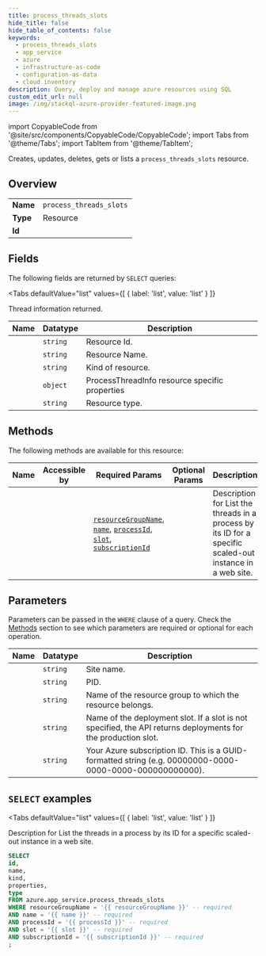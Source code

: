 ```yaml
--- 
title: process_threads_slots
hide_title: false
hide_table_of_contents: false
keywords:
  - process_threads_slots
  - app_service
  - azure
  - infrastructure-as-code
  - configuration-as-data
  - cloud inventory
description: Query, deploy and manage azure resources using SQL
custom_edit_url: null
image: /img/stackql-azure-provider-featured-image.png
---
```


import CopyableCode from '@site/src/components/CopyableCode/CopyableCode';
import Tabs from '@theme/Tabs';
import TabItem from '@theme/TabItem';

Creates, updates, deletes, gets or lists a <code>process_threads_slots</code> resource.

## Overview
<table><tbody>
<tr><td><b>Name</b></td><td><code>process_threads_slots</code></td></tr>
<tr><td><b>Type</b></td><td>Resource</td></tr>
<tr><td><b>Id</b></td><td><CopyableCode code="azure.app_service.process_threads_slots" /></td></tr>
</tbody></table>

## Fields

The following fields are returned by `SELECT` queries:

<Tabs
    defaultValue="list"
    values={[
        { label: 'list', value: 'list' }
    ]}
>
<TabItem value="list">

Thread information returned.

<table>
<thead>
    <tr>
    <th>Name</th>
    <th>Datatype</th>
    <th>Description</th>
    </tr>
</thead>
<tbody>
<tr>
    <td><CopyableCode code="id" /></td>
    <td><code>string</code></td>
    <td>Resource Id.</td>
</tr>
<tr>
    <td><CopyableCode code="name" /></td>
    <td><code>string</code></td>
    <td>Resource Name.</td>
</tr>
<tr>
    <td><CopyableCode code="kind" /></td>
    <td><code>string</code></td>
    <td>Kind of resource.</td>
</tr>
<tr>
    <td><CopyableCode code="properties" /></td>
    <td><code>object</code></td>
    <td>ProcessThreadInfo resource specific properties</td>
</tr>
<tr>
    <td><CopyableCode code="type" /></td>
    <td><code>string</code></td>
    <td>Resource type.</td>
</tr>
</tbody>
</table>
</TabItem>
</Tabs>

## Methods

The following methods are available for this resource:

<table>
<thead>
    <tr>
    <th>Name</th>
    <th>Accessible by</th>
    <th>Required Params</th>
    <th>Optional Params</th>
    <th>Description</th>
    </tr>
</thead>
<tbody>
<tr>
    <td><a href="#list"><CopyableCode code="list" /></a></td>
    <td><CopyableCode code="select" /></td>
    <td><a href="#parameter-resourceGroupName"><code>resourceGroupName</code></a>, <a href="#parameter-name"><code>name</code></a>, <a href="#parameter-processId"><code>processId</code></a>, <a href="#parameter-slot"><code>slot</code></a>, <a href="#parameter-subscriptionId"><code>subscriptionId</code></a></td>
    <td></td>
    <td>Description for List the threads in a process by its ID for a specific scaled-out instance in a web site.</td>
</tr>
</tbody>
</table>

## Parameters

Parameters can be passed in the `WHERE` clause of a query. Check the [Methods](#methods) section to see which parameters are required or optional for each operation.

<table>
<thead>
    <tr>
    <th>Name</th>
    <th>Datatype</th>
    <th>Description</th>
    </tr>
</thead>
<tbody>
<tr id="parameter-name">
    <td><CopyableCode code="name" /></td>
    <td><code>string</code></td>
    <td>Site name.</td>
</tr>
<tr id="parameter-processId">
    <td><CopyableCode code="processId" /></td>
    <td><code>string</code></td>
    <td>PID.</td>
</tr>
<tr id="parameter-resourceGroupName">
    <td><CopyableCode code="resourceGroupName" /></td>
    <td><code>string</code></td>
    <td>Name of the resource group to which the resource belongs.</td>
</tr>
<tr id="parameter-slot">
    <td><CopyableCode code="slot" /></td>
    <td><code>string</code></td>
    <td>Name of the deployment slot. If a slot is not specified, the API returns deployments for the production slot.</td>
</tr>
<tr id="parameter-subscriptionId">
    <td><CopyableCode code="subscriptionId" /></td>
    <td><code>string</code></td>
    <td>Your Azure subscription ID. This is a GUID-formatted string (e.g. 00000000-0000-0000-0000-000000000000).</td>
</tr>
</tbody>
</table>

## `SELECT` examples

<Tabs
    defaultValue="list"
    values={[
        { label: 'list', value: 'list' }
    ]}
>
<TabItem value="list">

Description for List the threads in a process by its ID for a specific scaled-out instance in a web site.

```sql
SELECT
id,
name,
kind,
properties,
type
FROM azure.app_service.process_threads_slots
WHERE resourceGroupName = '{{ resourceGroupName }}' -- required
AND name = '{{ name }}' -- required
AND processId = '{{ processId }}' -- required
AND slot = '{{ slot }}' -- required
AND subscriptionId = '{{ subscriptionId }}' -- required
;
```
</TabItem>
</Tabs>

